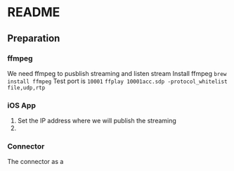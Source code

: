 # README 

## Preparation

### ffmpeg
We need ffmpeg to pusblish streaming and listen stream
Install ffmpeg `brew install ffmpeg` 
Test port is `10001` 
`ffplay 10001acc.sdp -protocol_whitelist file,udp,rtp` 

### iOS App 

1. Set the IP address where we will publish the streaming
2. 


### Connector
The connector as a 


